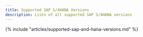 ```yaml
---
title: Supported SAP S/4HANA Versions
description: Lists of all supported SAP S/4HANA versions
---
```


{% include "articles/supported-sap-and-hana-versions.md" %}